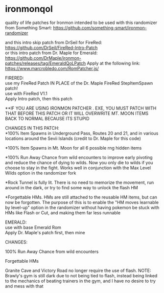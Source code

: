 # ironmonqol
quality of life patches for Ironmon
intended to be used with this randomizer from Something Smart: https://github.com/something-smart/ironmon-randomizer  

and this intro skip patch from DrSeil for FireRed: https://github.com/DrSeil/FireRed-Intro-Patch  
or this intro patch from Dr. Maple for Emerald: https://github.com/DrMaple/ironmon-patches/releases/tag/EmeraldQoLPatch
Apply at the following link: https://www.marcrobledo.com/RomPatcher.js/

FIRERED:  
use my FireRed Patch IN PLACE of the Dr. Maple FireRed StepItemSpawn patch!  
use with FireRed V1.1  
Apply Intro patch, then this patch  

**IF YOU ARE USING IRONMON PATCHER . EXE, YOU MUST PATCH WITH THAT BEFORE THIS PATCH OR IT WILL OVERWRITE MT. MOON ITEMS BACK TO NORMAL BECAUSE ITS STUPID

CHANGES IN THIS PATCH:  
*100% Item Spawns in Underground Pass, Routes 20 and 21, and in various locations around the Sevii Islands (credit to Dr. Maple for this code)

*100% Item Spawns in Mt. Moon for all 6 possible rng hidden items

*100% Run Away Chance from wild encounters to improve early pivoting and reduce the chance of dying to wilds. Now you only die to wilds if you choose to stay in the fight.  Works well in conjunction with the Max Level Wilds option in the randomizer fork

*Rock Tunnel is fully lit. There is no need to memorize the movement, run around in the dark, or try to find some way to unlock the flash HM

*Forgettable HMs. HMs are still attached to the reusable HM items, but can now be forgotten. The purpose of this is to enable the "HM moves learnable by level-up" option in the randomizer without having pokemon be stuck with HMs like Flash or Cut, and making them far less runnable


EMERALD:  
use with base Emerald Rom  
Apply Dr. Maple's patch first, then mine

CHANGES:

100% Run Away Chance from wild encounters  

Forgettable HMs  

Granite Cave and Victory Road no longer require the use of flash. NOTE: Brawly's gym is still dark due to not being tied to flash, instead being linked to the mechanics of beating trainers in the gym, and I have no desire to try and mess with that
